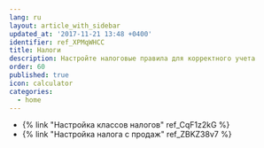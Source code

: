 ```yaml
---
lang: ru
layout: article_with_sidebar
updated_at: '2017-11-21 13:48 +0400'
identifier: ref_XPMqWHCC
title: Налоги
description: Настройте налоговые правила для корректного учета
order: 60
published: true
icon: calculator
categories:
  - home
---
```

*   {% link "Настройка классов налогов" ref_CqF1z2kG %}
*   {% link "Настройка налога с продаж" ref_ZBKZ38v7 %}
